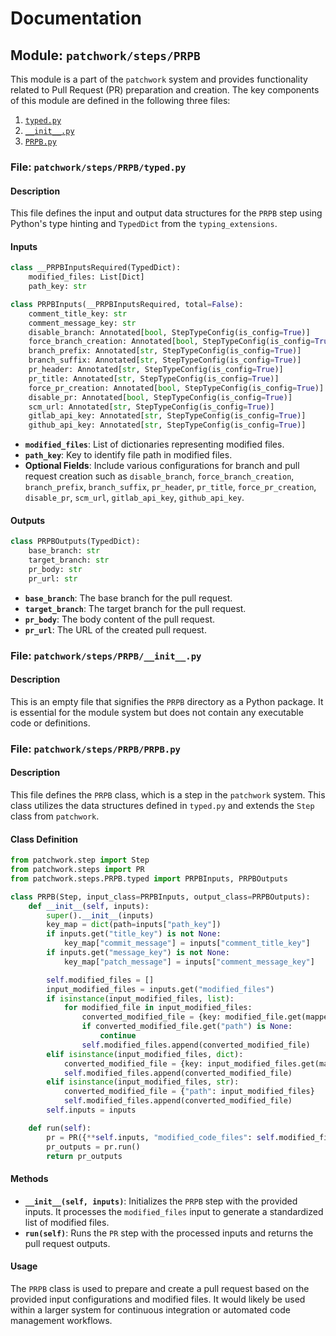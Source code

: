 # Documentation

## Module: `patchwork/steps/PRPB`

This module is a part of the `patchwork` system and provides functionality related to Pull Request (PR) preparation and creation. The key components of this module are defined in the following three files:

1. [`typed.py`](#file-patchworkstepsprpbtypedpy)
2. [`__init__.py`](#file-patchworkstepsprpb__init__py)
3. [`PRPB.py`](#file-patchworkstepsprpbprpbpy)

### File: `patchwork/steps/PRPB/typed.py`

#### Description

This file defines the input and output data structures for the `PRPB` step using Python's type hinting and `TypedDict` from the `typing_extensions`.

#### Inputs

```python
class __PRPBInputsRequired(TypedDict):
    modified_files: List[Dict]
    path_key: str

class PRPBInputs(__PRPBInputsRequired, total=False):
    comment_title_key: str
    comment_message_key: str
    disable_branch: Annotated[bool, StepTypeConfig(is_config=True)]
    force_branch_creation: Annotated[bool, StepTypeConfig(is_config=True)]
    branch_prefix: Annotated[str, StepTypeConfig(is_config=True)]
    branch_suffix: Annotated[str, StepTypeConfig(is_config=True)]
    pr_header: Annotated[str, StepTypeConfig(is_config=True)]
    pr_title: Annotated[str, StepTypeConfig(is_config=True)]
    force_pr_creation: Annotated[bool, StepTypeConfig(is_config=True)]
    disable_pr: Annotated[bool, StepTypeConfig(is_config=True)]
    scm_url: Annotated[str, StepTypeConfig(is_config=True)]
    gitlab_api_key: Annotated[str, StepTypeConfig(is_config=True)]
    github_api_key: Annotated[str, StepTypeConfig(is_config=True)]

```
- **`modified_files`**: List of dictionaries representing modified files.
- **`path_key`**: Key to identify file path in modified files.
- **Optional Fields**: Include various configurations for branch and pull request creation such as `disable_branch`, `force_branch_creation`, `branch_prefix`, `branch_suffix`, `pr_header`, `pr_title`, `force_pr_creation`, `disable_pr`, `scm_url`, `gitlab_api_key`, `github_api_key`.

#### Outputs

```python
class PRPBOutputs(TypedDict):
    base_branch: str
    target_branch: str
    pr_body: str
    pr_url: str
```
- **`base_branch`**: The base branch for the pull request.
- **`target_branch`**: The target branch for the pull request.
- **`pr_body`**: The body content of the pull request.
- **`pr_url`**: The URL of the created pull request.

### File: `patchwork/steps/PRPB/__init__.py`

#### Description

This is an empty file that signifies the `PRPB` directory as a Python package. It is essential for the module system but does not contain any executable code or definitions.

### File: `patchwork/steps/PRPB/PRPB.py`

#### Description

This file defines the `PRPB` class, which is a step in the `patchwork` system. This class utilizes the data structures defined in `typed.py` and extends the `Step` class from `patchwork`.

#### Class Definition

```python
from patchwork.step import Step
from patchwork.steps import PR
from patchwork.steps.PRPB.typed import PRPBInputs, PRPBOutputs

class PRPB(Step, input_class=PRPBInputs, output_class=PRPBOutputs):
    def __init__(self, inputs):
        super().__init__(inputs)
        key_map = dict(path=inputs["path_key"])
        if inputs.get("title_key") is not None:
            key_map["commit_message"] = inputs["comment_title_key"]
        if inputs.get("message_key") is not None:
            key_map["patch_message"] = inputs["comment_message_key"]

        self.modified_files = []
        input_modified_files = inputs.get("modified_files")
        if isinstance(input_modified_files, list):
            for modified_file in input_modified_files:
                converted_modified_file = {key: modified_file.get(mapped_key) for key, mapped_key in key_map.items()}
                if converted_modified_file.get("path") is None:
                    continue
                self.modified_files.append(converted_modified_file)
        elif isinstance(input_modified_files, dict):
            converted_modified_file = {key: input_modified_files.get(mapped_key) for key, mapped_key in key_map.items()}
            self.modified_files.append(converted_modified_file)
        elif isinstance(input_modified_files, str):
            converted_modified_file = {"path": input_modified_files}
            self.modified_files.append(converted_modified_file)
        self.inputs = inputs

    def run(self):
        pr = PR({**self.inputs, "modified_code_files": self.modified_files})
        pr_outputs = pr.run()
        return pr_outputs
```

#### Methods

- **`__init__(self, inputs)`**: Initializes the `PRPB` step with the provided inputs. It processes the `modified_files` input to generate a standardized list of modified files.
- **`run(self)`**: Runs the `PR` step with the processed inputs and returns the pull request outputs.

#### Usage

The `PRPB` class is used to prepare and create a pull request based on the provided input configurations and modified files. It would likely be used within a larger system for continuous integration or automated code management workflows.